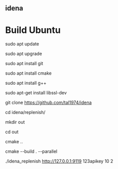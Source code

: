 ## idena
# Build Ubuntu

sudo apt update

sudo apt upgrade

sudo apt install git

sudo apt install cmake

sudo apt install g++

sudo apt-get install libssl-dev

git clone https://github.com/tal1974/idena

cd idena/replenish/

mkdir out

cd out

cmake ..

cmake --build . --parallel

./idena_replenish http://127.0.0.1:9119 123apikey 10 2